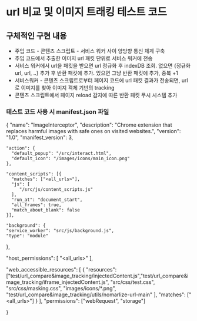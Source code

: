 # url 비교 및 이미지 트래킹 테스트 코드

## 구체적인 구현 내용
- 주입 코드 - 콘텐츠 스크립트 - 서비스 워커 사이 양방향 통신 체계 구축
- 주입 코드에서 추출한 이미지 url 패킷 단위로 서비스 워커에 전송
- 서비스 워커에서 url을 패킷을 받으면 url 정규화 후 indexDB 조회. 없으면 {정규화 url, url, ..} 추가 후 반환 패킷에 추가. 있으면 그냥 반환 패킷에 추가, 중복 +1
- 서비스워커 - 콘텐츠 스크립트로부터 페이지 코드에 url 패킷 결과가 전송되면, url로 이미지를 찾아 이미지 객체 기반의 tracking 
- 콘텐츠 스크립트에서 페이지 reload 감지에 따른 반환 패킷 무시 시스템 추가 


### 테스트 코드 사용 시 manifest.json 파일

{
    "name": "ImageInterceptor",
    "description": "Chrome extension that replaces harmful images with safe ones on visited websites.",
    "version": "1.0",
    "manifest_version": 3,

    "action": {
      "default_popup": "/src/interact.html",
      "default_icon": "/images/icons/main_icon.png"
    },

    "content_scripts": [{
      "matches": ["<all_urls>"],
      "js": [
         "/src/js/content_scripts.js"
      ],
      "run_at": "document_start",
      "all_frames": true,
      "match_about_blank": false
    }],

    "background": {
    "service_worker": "src/js/background.js",
    "type": "module"
  },

  "host_permissions": [
    "<all_urls>"
  ],

  "web_accessible_resources": [
  {
    "resources": ["test/url_compare&image_tracking/injectedContent.js","test/url_compare&image_tracking/iframe_injectedContent.js", 
                  "src/css/test.css", "src/css/masking.css", 
                  "images/icons/*.png", "test/url_compare&image_tracking/utils/nomarlize-url-main"
                  ],
    "matches": ["<all_urls>"]
  }
],
"permissions": ["webRequest", "storage"]

}


